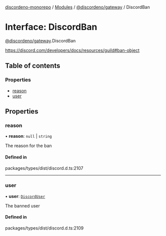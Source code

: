 [discordeno-monorepo](../README.md) / [Modules](../modules.md) / [@discordeno/gateway](../modules/discordeno_gateway.md) / DiscordBan

# Interface: DiscordBan

[@discordeno/gateway](../modules/discordeno_gateway.md).DiscordBan

https://discord.com/developers/docs/resources/guild#ban-object

## Table of contents

### Properties

- [reason](discordeno_gateway.DiscordBan.md#reason)
- [user](discordeno_gateway.DiscordBan.md#user)

## Properties

### reason

• **reason**: `null` \| `string`

The reason for the ban

#### Defined in

packages/types/dist/discord.d.ts:2107

---

### user

• **user**: [`DiscordUser`](discordeno_gateway.DiscordUser.md)

The banned user

#### Defined in

packages/types/dist/discord.d.ts:2109
